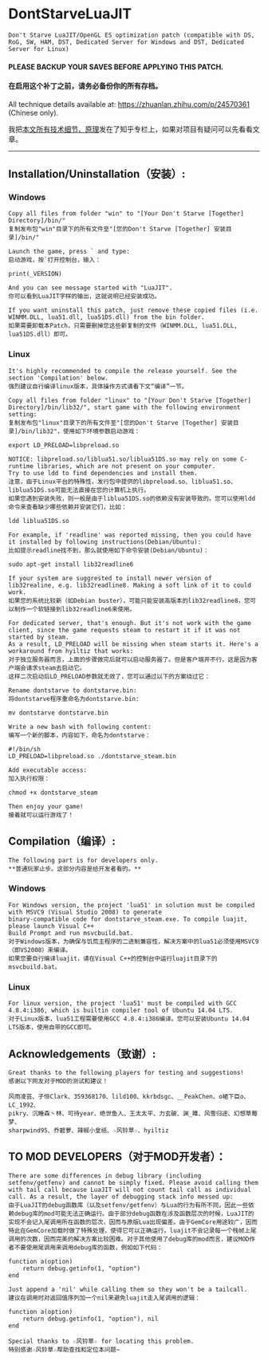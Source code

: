 # DontStarveLuaJIT
	Don't Starve LuaJIT/OpenGL ES optimization patch (compatible with DS, RoG, SW, HAM, DST, Dedicated Server for Windows and DST, Dedicated Server for Linux)

####  PLEASE BACKUP YOUR SAVES BEFORE APPLYING THIS PATCH. 

####  在启用这个补丁之前，请务必备份你的所有存档。

All technique details available at: https://zhuanlan.zhihu.com/p/24570361 (Chinese only).

我把[本文所有技术细节、原理](https://zhuanlan.zhihu.com/p/24570361)发在了知乎专栏上，如果对项目有疑问可以先看看文章。

-------------------------------------------------------

## Installation/Uninstallation（安装）: 

### Windows

	Copy all files from folder "win" to "[Your Don't Starve [Together] Directory]/bin/"
	复制发布包"win"目录下的所有文件至"[您的Don't Starve [Together] 安装目录]/bin/"
	
	Launch the game, press ` and type:
	启动游戏，按`打开控制台，输入：
	
	print(_VERSION)
	
	And you can see message started with "LuaJIT".
	你可以看到LuaJIT字样的输出，这就说明已经安装成功。

	If you want uninstall this patch, just remove these copied files (i.e. WINMM.DLL, lua51.dll, lua51DS.dll) from the bin folder.
	如果需要卸载本Patch，只需要删掉您这些新复制的文件（WINMM.DLL, lua51.DLL, lua51DS.dll）即可。
	
### Linux
	It's highly recommended to compile the release yourself. See the section 'Compilation' below.
	强烈建议自行编译linux版本，具体操作方式请看下文“编译”一节。

	Copy all files from folder "linux" to "[Your Don't Starve [Together] Directory]/bin/lib32/", start game with the following environment setting:
	复制发布包"linux"目录下的所有文件至"[您的Don't Starve [Together] 安装目录]/bin/lib32"，使用如下环境参数启动游戏：
	
	export LD_PRELOAD=libpreload.so

	NOTICE: libpreload.so/liblua51.so/liblua51DS.so may rely on some C-runtime libraries, which are not present on your computer.
	Try to use ldd to find dependencies and install them.
	注意，由于Linux平台的特殊性，发行包中提供的libpreload.so、liblua51.so、liblua51DS.so可能无法直接在您的计算机上执行。
	如果您遇到安装失败，则一般是由于liblua51DS.so的依赖没有安装导致的。您可以使用ldd命令来查看缺少哪些依赖并安装它们，比如：

	ldd liblua51DS.so
	
	For example, if 'readline' was reported missing, then you could have it installed by following instructions(Debian/Ubuntu):
	比如提示readline找不到，那么就使用如下命令安装(Debian/Ubuntu)：
	
	sudo apt-get install lib32readline6
	
	If your system are suggrested to install newer version of lib32realine, e.g. lib32readline8. Making a soft link of it to could work.
	如果您的系统比较新（如Debian buster），可能只能安装高版本的lib32readline8，您可以制作一个软链接到lib32readline6来使用。

	For dedicated server, that's enough. But it's not work with the game client, since the game requests steam to restart it if it was not started by steam.
	As a result, LD_PRELOAD will be missing when steam starts it. Here's a workaround from hyiltiz that works:
	对于独立服务器而言，上面的步骤做完后就可以启动服务器了。但是客户端并不行，这是因为客户端会请求steam去启动它。
	这样二次启动后LD_PRELOAD参数就无效了，您可以通过以下的方案绕过它：

	Rename dontstarve to dontstarve.bin:
	将dontstarve程序重命名为dontstarve.bin:

	mv dontstarve dontstarve.bin

	Write a new bash with following content:
	编写一个新的脚本，内容如下，命名为dontstarve：
	
	#!/bin/sh
	LD_PRELOAD=libpreload.so ./dontstarve_steam.bin

	Add executable access:
	加入执行权限：

	chmod +x dontstarve_steam

	Then enjoy your game!
	接着就可以运行游戏了！
	

## Compilation（编译）: 

	The following part is for developers only.
	**普通玩家止步。这部分内容是给开发者看的。**

### Windows

	For Windows version, the project 'lua51' in solution must be compiled with MSVC9 (Visual Studio 2008) to generate 
	binary-compatible code for dontstarve_steam.exe. To compile luajit, please launch Visual C++ 
	Build Prompt and run msvcbuild.bat.
	对于Windows版本，为确保与饥荒主程序的二进制兼容性，解决方案中的lua51必须使用MSVC9（即VS2008）来编译。
	如果您要自行编译luajit，请在Visual C++的控制台中运行luajit目录下的msvcbuild.bat。
	
### Linux

	For linux version, the project 'lua51' must be compiled with GCC 4.8.4:i386, which is builtin compiler tool of Ubuntu 14.04 LTS.
	对于Linux版本，lua51工程需要使用GCC 4.8.4:i386编译。您可以安装Ubuntu 14.04 LTS版本，使用自带的GCC即可。

## Acknowledgements（致谢）: 

	Great thanks to the following players for testing and suggestions!
	感谢以下网友对于MOD的测试和建议！
	
	风雨凌芸、子恒Clark、359368170、lild100、kkrbdsgc、__PeakChen、o裙下臣o、 LC_1992、
	pikry、沉睡森丶林、可待year、绝世鱼人、王太太平、力玄破、渊_雎、风雪归途、幻想草莓梦、
	sharpwind95、乔碧萝、辣椒小皇纸、☆风铃草☆、hyiltiz 
	

## TO MOD DEVELOPERS（对于MOD开发者）：

	There are some differences in debug library (including setfenv/getfenv) and cannot be simply fixed. Please avoid calling them with tail call because LuaJIT will not count tail call as individual call. As a result, the layer of debugging stack info messed up:
	由于LuaJIT的debug函数库（以及setfenv/getfenv）与Lua的行为有所不同，因此一些依赖debug库的mod可能无法正确运行。由于部分debug函数在涉及函数层次的时候，LuaJIT的实现不会记入尾调用所在函数的层次，因而与原版Lua出现偏差。由于GemCore用途较广，因而特此在GemCore加载时做了特殊处理，使得它可以正确运行。luajit不会记录每一个栈帧上尾调用的次数，因而完美的解决方案比较困难。对于其他使用了debug库的mod而言，建议MOD作者不要使用尾调用来调用debug库的函数，例如如下代码：

	function a(option)
		return debug.getinfo(1, "option")
	end

	Just append a 'nil' while calling them so they won't be a tailcall.
	建议在调用时对返回值序列加一个nil来避免luajit走入尾调用的逻辑：

	function a(option)
		return debug.getinfo(1, "option"), nil
	end

	Special thanks to ☆风铃草☆ for locating this problem.
	特别感谢☆风铃草☆帮助查找和定位本问题~
